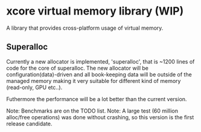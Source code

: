 # xcore virtual memory library (WIP)

A library that provides cross-platform usage of virtual memory.

## Superalloc

Currently a new allocator is implemented, 'superalloc', that is ~1200 lines of code for the core of superalloc.
The new allocator will be configuration(data)-driven and all book-keeping data will be outside of the managed
memory making it very suitable for different kind of memory (read-only, GPU etc..).

Futhermore the performance will be a lot better than the current version.

Note: Benchmarks are on the TODO list.
Note: A large test (60 million alloc/free operations) was done without crashing, so this version is the first
      release candidate.
